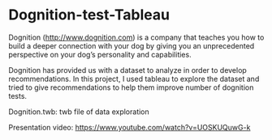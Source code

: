 # Dognition-test-Tableau

Dognition (http://www.dognition.com) is a company that teaches you how to build a deeper connection with your dog by giving you an unprecedented perspective on your dog’s personality and capabilities.

Dognition has provided us with a dataset to analyze in order to develop recommendations. In this project, I used tableau to explore the dataset and tried to give recommendations to help them improve number of dognition tests. 

Dognition.twb: twb file of data exploration

Presentation video: https://www.youtube.com/watch?v=UOSKUQuwG-k

